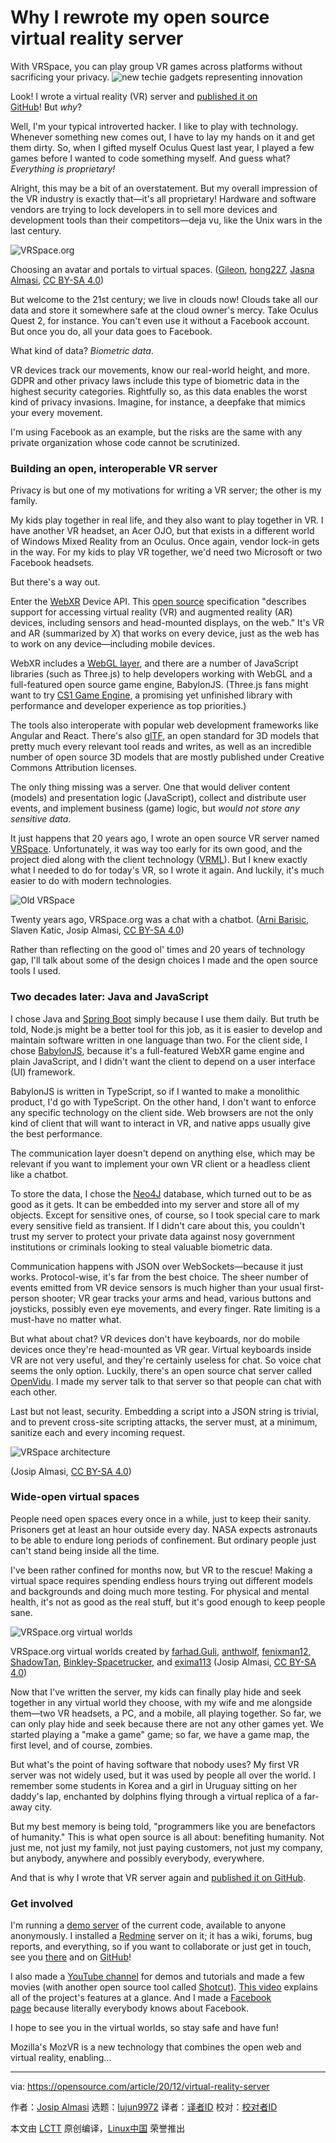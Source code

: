 [#]: collector: (lujun9972)
[#]: translator: ( )
[#]: reviewer: ( )
[#]: publisher: ( )
[#]: url: ( )
[#]: subject: (Why I rewrote my open source virtual reality server)
[#]: via: (https://opensource.com/article/20/12/virtual-reality-server)
[#]: author: (Josip Almasi https://opensource.com/users/jalmasi)

Why I rewrote my open source virtual reality server
======
With VRSpace, you can play group VR games across platforms without
sacrificing your privacy.
![new techie gadgets representing innovation][1]

Look! I wrote a virtual reality (VR) server and [published it on GitHub][2]! But _why_?

Well, I'm your typical introverted hacker. I like to play with technology. Whenever something new comes out, I have to lay my hands on it and get them dirty. So, when I gifted myself Oculus Quest last year, I played a few games before I wanted to code something myself. And guess what? _Everything is_ _proprietary!_

Alright, this may be a bit of an overstatement. But my overall impression of the VR industry is exactly that—it's all proprietary! Hardware and software vendors are trying to lock developers in to sell more devices and development tools than their competitors—deja vu, like the Unix wars in the last century.

![VRSpace.org][3]

Choosing an avatar and portals to virtual spaces. ([Gileon][4], [hong227][5], [Jasna Almasi][6], [CC BY-SA 4.0][7])

But welcome to the 21st century; we live in clouds now! Clouds take all our data and store it somewhere safe at the cloud owner's mercy. Take Oculus Quest 2, for instance. You can't even use it without a Facebook account. But once you do, all your data goes to Facebook.

What kind of data? _Biometric_ _data_.

VR devices track our movements, know our real-world height, and more. GDPR and other privacy laws include this type of biometric data in the highest security categories. Rightfully so, as this data enables the worst kind of privacy invasions. Imagine, for instance, a deepfake that mimics your every movement.

I'm using Facebook as an example, but the risks are the same with any private organization whose code cannot be scrutinized.

### Building an open, interoperable VR server

Privacy is but one of my motivations for writing a VR server; the other is my family.

My kids play together in real life, and they also want to play together in VR. I have another VR headset, an Acer OJO, but that exists in a different world of Windows Mixed Reality from an Oculus. Once again, vendor lock-in gets in the way. For my kids to play VR together, we'd need two Microsoft or two Facebook headsets.

But there's a way out.

Enter the [WebXR][8] Device API. This [open source][9] specification "describes support for accessing virtual reality (VR) and augmented reality (AR) devices, including sensors and head-mounted displays, on the web." It's VR and AR (summarized by _X_) that works on every device, just as the web has to work on any device—including mobile devices.

WebXR includes a [WebGL layer][10], and there are a number of JavaScript libraries (such as Three.js) to help developers working with WebGL and a full-featured open source game engine, BabylonJS. (Three.js fans might want to try [CS1 Game Engine][11], a promising yet unfinished library with performance and developer experience as top priorities.)

The tools also interoperate with popular web development frameworks like Angular and React. There's also [glTF][12], an open standard for 3D models that pretty much every relevant tool reads and writes, as well as an incredible number of open source 3D models that are mostly published under Creative Commons Attribution licenses.

The only thing missing was a server. One that would deliver content (models) and presentation logic (JavaScript), collect and distribute user events, and implement business (game) logic, but _would not store any sensitive data_.

It just happens that 20 years ago, I wrote an open source VR server named [VRSpace][13]. Unfortunately, it was way too early for its own good, and the project died along with the client technology ([VRML][14]). But I knew exactly what I needed to do for today's VR, so I wrote it again. And luckily, it's much easier to do with modern technologies.

![Old VRSpace][15]

Twenty years ago, VRSpace.org was a chat with a chatbot. ([Arni Barisic][16], Slaven Katic, Josip Almasi, [CC BY-SA 4.0][7])

Rather than reflecting on the good ol' times and 20 years of technology gap, I'll talk about some of the design choices I made and the open source tools I used.

### Two decades later: Java and JavaScript

I chose Java and [Spring Boot][17] simply because I use them daily. But truth be told, Node.js might be a better tool for this job, as it is easier to develop and maintain software written in one language than two. For the client side, I chose [BabylonJS][18], because it's a full-featured WebXR game engine and plain JavaScript, and I didn't want the client to depend on a user interface (UI) framework.

BabylonJS is written in TypeScript, so if I wanted to make a monolithic product, I'd go with TypeScript. On the other hand, I don't want to enforce any specific technology on the client side. Web browsers are not the only kind of client that will want to interact in VR, and native apps usually give the best performance.

The communication layer doesn't depend on anything else, which may be relevant if you want to implement your own VR client or a headless client like a chatbot.

To store the data, I chose the [Neo4J][19] database, which turned out to be as good as it gets. It can be embedded into my server and store all of my objects. Except for sensitive ones, of course, so I took special care to mark every sensitive field as transient. If I didn't care about this, you couldn't trust my server to protect your private data against nosy government institutions or criminals looking to steal valuable biometric data.

Communication happens with JSON over WebSockets—because it just works. Protocol-wise, it's far from the best choice. The sheer number of events emitted from VR device sensors is much higher than your usual first-person shooter; VR gear tracks your arms and head, various buttons and joysticks, possibly even eye movements, and every finger. Rate limiting is a must-have no matter what.

But what about chat? VR devices don't have keyboards, nor do mobile devices once they're head-mounted as VR gear. Virtual keyboards inside VR are not very useful, and they're certainly useless for chat. So voice chat seems the only option. Luckily, there's an open source chat server called [OpenVidu][20]. I made my server talk to that server so that people can chat with each other.

Last but not least, security. Embedding a script into a JSON string is trivial, and to prevent cross-site scripting attacks, the server must, at a minimum, sanitize each and every incoming request.

![VRSpace architecture][21]

(Josip Almasi, [CC BY-SA 4.0][7])

### Wide-open virtual spaces

People need open spaces every once in a while, just to keep their sanity. Prisoners get at least an hour outside every day. NASA expects astronauts to be able to endure long periods of confinement. But ordinary people just can't stand being inside all the time.

I've been rather confined for months now, but VR to the rescue! Making a virtual space requires spending endless hours trying out different models and backgrounds and doing much more testing. For physical and mental health, it's not as good as the real stuff, but it's good enough to keep people sane.

![VRSpace.org virtual worlds][22]

VRSpace.org virtual worlds created by [farhad.Guli][23], [anthwolf][24], [fenixman12][25], [ShadowTan][26], [Binkley-Spacetrucker][27], and [exima113][28] (Josip Almasi, [CC BY-SA 4.0][7])

Now that I've written the server, my kids can finally play hide and seek together in any virtual world they choose, with my wife and me alongside them—two VR headsets, a PC, and a mobile, all playing together. So far, we can only play hide and seek because there are not any other games yet. We started playing a "make a game" game; so far, we have a game map, the first level, and of course, zombies.

But what's the point of having software that nobody uses? My first VR server was not widely used, but it was used by people all over the world. I remember some students in Korea and a girl in Uruguay sitting on her daddy's lap, enchanted by dolphins flying through a virtual replica of a far-away city.

But my best memory is being told, "programmers like you are benefactors of humanity." This is what open source is all about: benefiting humanity. Not just me, not just my family, not just paying customers, not just my company, but anybody, anywhere and possibly everybody, everywhere.

And that is why I wrote that VR server again and [published it on GitHub][2].

### Get involved

I'm running a [demo server][29] of the current code, available to anyone anonymously. I installed a [Redmine][30] server on it; it has a wiki, forums, bug reports, and everything, so if you want to collaborate or just get in touch, see you [there][31] and on [GitHub][2]!

I also made a [YouTube channel][32] for demos and tutorials and made a few movies (with another open source tool called [Shotcut][33]). [This video][34] explains all of the project's features at a glance. And I made a [Facebook page][35] because literally everybody knows about Facebook.

I hope to see you in the virtual worlds, so stay safe and have fun!

Mozilla's MozVR is a new technology that combines the open web and virtual reality, enabling...

--------------------------------------------------------------------------------

via: https://opensource.com/article/20/12/virtual-reality-server

作者：[Josip Almasi][a]
选题：[lujun9972][b]
译者：[译者ID](https://github.com/译者ID)
校对：[校对者ID](https://github.com/校对者ID)

本文由 [LCTT](https://github.com/LCTT/TranslateProject) 原创编译，[Linux中国](https://linux.cn/) 荣誉推出

[a]: https://opensource.com/users/jalmasi
[b]: https://github.com/lujun9972
[1]: https://opensource.com/sites/default/files/styles/image-full-size/public/lead-images/innovation_virtual_gadgets_device_drone.png?itok=JTAgRb-1 (new techie gadgets representing innovation)
[2]: https://github.com/jalmasi/vrspace
[3]: https://opensource.com/sites/default/files/uploads/vrspace.png (VRSpace.org)
[4]: https://sketchfab.com/gileon
[5]: https://sketchfab.com/hong227
[6]: https://www.linkedin.com/in/jasna-almasi/
[7]: https://creativecommons.org/licenses/by-sa/4.0/
[8]: https://www.w3.org/TR/webxr/
[9]: https://www.w3.org/Consortium/Legal/2015/copyright-software-and-document
[10]: https://www.w3.org/TR/webxr/#xrwebgllayer-interface
[11]: https://github.com/EricEisaman/cs1-engine
[12]: https://en.wikipedia.org/wiki/GlTF
[13]: http://old.vrspace.org/
[14]: https://en.wikipedia.org/wiki/VRML
[15]: https://opensource.com/sites/default/files/uploads/vrspace_old.jpg (Old VRSpace)
[16]: https://www.facebook.com/arni.barisic
[17]: https://spring.io/projects/spring-boot
[18]: https://www.babylonjs.com/
[19]: https://neo4j.com/
[20]: https://openvidu.io/
[21]: https://opensource.com/sites/default/files/uploads/vrspace_architecture.png (VRSpace architecture)
[22]: https://opensource.com/sites/default/files/uploads/virtualworlds.png (VRSpace.org virtual worlds)
[23]: https://sketchfab.com/farhad.Guli
[24]: https://sketchfab.com/anthmurphy
[25]: https://sketchfab.com/fenixman12
[26]: https://sketchfab.com/ShadowTan
[27]: https://sketchfab.com/Binkley-Piratepants
[28]: https://sketchfab.com/Exima113
[29]: http://www.vrspace.org/
[30]: https://redmine.org/
[31]: https://redmine.vrspace.org/
[32]: https://www.youtube.com/channel/UCLdSg22i9MZ3u7ityj_PBxw
[33]: https://shotcut.org/
[34]: https://vrdays.co/videos/vrspace-org-diy-multiuser-vr-for-the-web/
[35]: https://www.facebook.com/vrspace.org
